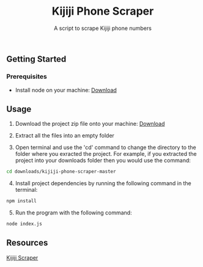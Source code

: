 <div align="center">
<h1 align="center">Kijiji Phone Scraper</h1>
  <p align="center">
    A script to scrape Kijiji phone numbers
  </p>
  <br>
</div>

## Getting Started

### Prerequisites

- Install node on your machine: [Download](https://nodejs.org/en/download/current)

## Usage

1. Download the project zip file onto your machine: [Download](https://github.com/pdtru/kijiji-phone-scraper/archive/refs/heads/master.zip)

2. Extract all the files into an empty folder

3. Open terminal and use the 'cd' command to change the directory to the folder where you exracted the project. For example, if you extracted the project into your downloads folder then you would use the command:

```sh
cd downloads/kijiji-phone-scraper-master
```

4. Install project dependencies by running the following command in the terminal:

```sh
npm install
```

5. Run the program with the following command:

```sh
node index.js
```

## Resources

[Kijiji Scraper](https://www.npmjs.com/package/kijiji-scraper)

